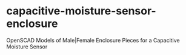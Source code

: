 # capacitive-moisture-sensor-enclosure
OpenSCAD Models of Male|Female Enclosure Pieces for a Capacitive Moisture Sensor
